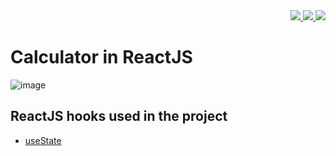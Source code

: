 <div align="right">
  <a href="https://github.com/lucasvssouza/react-calculator/blob/main/LICENSE">
  <img src="https://img.shields.io/github/license/lucasvssouza/react-calculator.svg"></img>
  </a>
  <a href="https://github.com/lucasvssouza/react-calculator/releases/tag/v1.0">
   <img src="https://badgen.net/github/release/lucasvssouza/react-calculator"</img>
  </a>
  <a href="">
   <img src="https://badgen.net/github/stars/lucasvssouza/react-calculator"</img>
  </a>
</div>

# Calculator in ReactJS
![image](https://user-images.githubusercontent.com/43560204/158678571-88fec7d3-120e-4714-89e5-973159762445.png)
## ReactJS hooks used in the project
- [useState](https://reactjs.org/docs/hooks-state.html)
